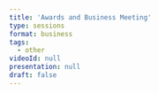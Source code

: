 ```yaml
---
title: 'Awards and Business Meeting'
type: sessions
format: business
tags:
  - other
videoId: null
presentation: null
draft: false
---
```

<!--
## Program

* 2022 PC report: Carles LIM & Anthony MARTIN (10 mins)
{{< button-link label="2022 PC report slides" url="/slides/01_PC_Report.pdf" icon="link" target="_blank">}}

* 2022 Local organizers report: Bo-Yin Yang & Kai-Min Chung (10 mins)
{{< button-link label="2022 Local organizers slides" url="/slides/02_Local organizers report_business-meeting.pdf" icon="link" target="_blank">}}

* 2024 QCrypt organizers report: Ollie Slattery, Gorjan Alagic & Tom Ventsias (10 mins)
{{< button-link label="2024 report slides" url="/slides/03_QC2024.pdf" icon="link" target="_blank">}}

<!--
* QCrypt 2022: local organizers (5 mins)
* QCrypt 2024 solicitation of proposals: Gorjan Alagic (< 5 mins)
* Questions/discussions? (5+ mins)
* 2022 Best Student Paper Prize: Carl Miller & Tobias Gehring (10 mins)

{{< button-link label="all slides" url="/slides/01_Local organizers report_business-meeting.pdf" icon="link" target="_blank">}}


## Best Student Paper Awards
<!--{{< button-link label="Award slides" url="/slides/QCRYPT21StudentAwards.pdf" icon="link" target="_blank">}}

### Theory
Congratulations to **Tony Metger** for *Generalised entropy accumulation for quantum cryptography* with co-authors Omar Fawzi ; David Sutter ; Renato Renner

{{< button-link label="award" url="/images/awards/BestPaperQ22_Theory.jpg" icon="link">}}

### Experiment
Congratulations to **Fadri Grünenfelder** for *Towards 100 Mbps secret key rate QKD* with co-authors Alberto Boaron ; Matthieu Perrenoud ; Giovanni Resta ; Raphael Houlmann ; Sylvain El-Khoury ; Hugo Zbinden

{{< button-link label="award" url="/images/awards/BestPaperQ22_Experimental.jpg" icon="link">}}-->
